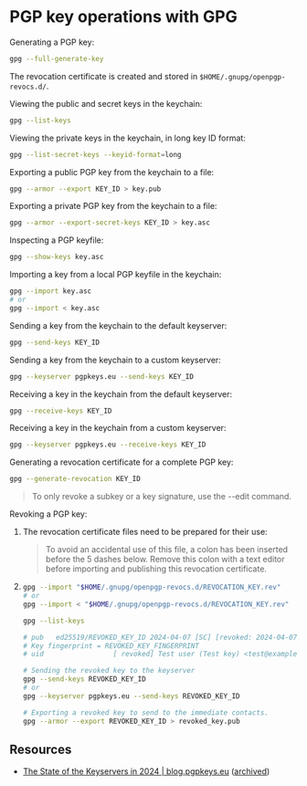 # PGP key operations with GPG

Generating a PGP key:

```sh
gpg --full-generate-key
```

The revocation certificate is created and stored in `$HOME/.gnupg/openpgp-revocs.d/`.

Viewing the public and secret keys in the keychain:

```sh
gpg --list-keys
```

Viewing the private keys in the keychain, in long key ID format:

```sh
gpg --list-secret-keys --keyid-format=long
```

Exporting a public PGP key from the keychain to a file:

```sh
gpg --armor --export KEY_ID > key.pub
```

Exporting a private PGP key from the keychain to a file:

```sh
gpg --armor --export-secret-keys KEY_ID > key.asc
```

Inspecting a PGP keyfile:

```sh
gpg --show-keys key.asc
```

Importing a key from a local PGP keyfile in the keychain:

```sh
gpg --import key.asc
# or
gpg --import < key.asc
```

Sending a key from the keychain to the default keyserver:

```sh
gpg --send-keys KEY_ID
```

Sending a key from the keychain to a custom keyserver:

```sh
gpg --keyserver pgpkeys.eu --send-keys KEY_ID
```

Receiving a key in the keychain from the default keyserver:

```sh
gpg --receive-keys KEY_ID
```

Receiving a key in the keychain from a custom keyserver:

```sh
gpg --keyserver pgpkeys.eu --receive-keys KEY_ID
```

Generating a revocation certificate for a complete PGP key:

```sh
gpg --generate-revocation KEY_ID
```

> To only revoke a subkey or a key signature, use the --edit command.

Revoking a PGP key:

1. The revocation certificate files need to be prepared for their use:

    > To avoid an accidental use of this file, a colon has been inserted
    > before the 5 dashes below. Remove this colon with a text editor
    > before importing and publishing this revocation certificate.

1. ```sh
   gpg --import "$HOME/.gnupg/openpgp-revocs.d/REVOCATION_KEY.rev"
   # or
   gpg --import < "$HOME/.gnupg/openpgp-revocs.d/REVOCATION_KEY.rev"

   gpg --list-keys

   # pub   ed25519/REVOKED_KEY_ID 2024-04-07 [SC] [revoked: 2024-04-07]
   # Key fingerprint = REVOKED_KEY_FINGERPRINT
   # uid                 [ revoked] Test user (Test key) <test@example.com>

   # Sending the revoked key to the keyserver
   gpg --send-keys REVOKED_KEY_ID
   # or
   gpg --keyserver pgpkeys.eu --send-keys REVOKED_KEY_ID

   # Exporting a revoked key to send to the immediate contacts.
   gpg --armor --export REVOKED_KEY_ID > revoked_key.pub
   ```

## Resources

-   [The State of the Keyservers in 2024 | blog.pgpkeys.eu](https://blog.pgpkeys.eu/state-keyservers-2024.html) ([archived](https://archive.is/UMjC3))
